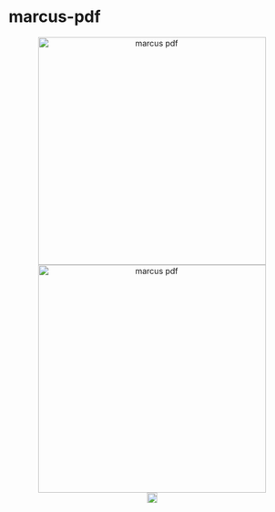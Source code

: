 # marcus-pdf

<p align="center">
   <img
    width="400"
    alt="marcus pdf"
    src="https://user-images.githubusercontent.com/23241961/145233641-c3028602-52f8-43e9-9dde-990c33c28f0e.png#gh-light-mode-only"
  />
  <!--  Start dark mode only  -->
  <img
    width="400"
    alt="marcus pdf"
    src="https://user-images.githubusercontent.com/23241961/145236922-161965cc-6edc-44a1-be0b-f2a7666ed832.png#gh-dark-mode-only"
  />
  <!--  End dark mode only  -->
  <br/>
  <a href="https://www.npmjs.com/package/marcus-pdf" target="_blank">
    <img src="https://badge.fury.io/js/marcus-pdf.svg" alt="npm version" height="18">
  </a>
</p>
